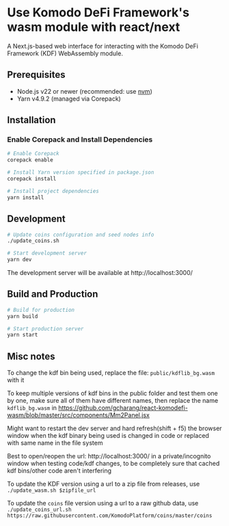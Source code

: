 # Use Komodo DeFi Framework's wasm module with react/next

A Next.js-based web interface for interacting with the Komodo DeFi Framework (KDF) WebAssembly module.

## Prerequisites

- Node.js v22 or newer (recommended: use [nvm](https://www.freecodecamp.org/news/node-version-manager-nvm-install-guide/))
- Yarn v4.9.2 (managed via Corepack)

## Installation

### Enable Corepack and Install Dependencies

```bash
# Enable Corepack
corepack enable

# Install Yarn version specified in package.json
corepack install

# Install project dependencies
yarn install
```

## Development

```bash
# Update coins configuration and seed nodes info
./update_coins.sh

# Start development server
yarn dev
```

The development server will be available at http://localhost:3000/

## Build and Production

```bash
# Build for production
yarn build

# Start production server
yarn start
```

## Misc notes

To change the kdf bin being used, replace the file: `public/kdflib_bg.wasm` with it

To keep multiple versions of kdf bins in the public folder and test them one by one, make sure all of them have different names, then replace the name `kdflib_bg.wasm` in https://github.com/gcharang/react-komodefi-wasm/blob/master/src/components/Mm2Panel.jsx

Might want to restart the dev server and hard refresh(shift + f5) the browser window when the kdf binary being used is changed in code or replaced with same name in the file system

Best to open/reopen the url: http://localhost:3000/ in a private/incognito window when testing code/kdf changes, to be completely sure that cached kdf bins/other code aren't interfering

To update the KDF version using a url to a zip file from releases, use `./update_wasm.sh $zipfile_url`

To update the `coins` file version using a url to a raw github data, use `./update_coins_url.sh https://raw.githubusercontent.com/KomodoPlatform/coins/master/coins`
